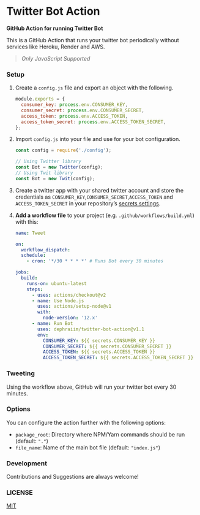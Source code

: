 # Twitter Bot Action

**GitHub Action for running Twitter Bot**

This is a GitHub Action that runs your twitter bot periodically without services like Heroku, Render and AWS.

> _Only JavaScript Supported_

### Setup

1. Create a `config.js` file and export an object with the following.

   ```js
   module.exports = {
     consumer_key: process.env.CONSUMER_KEY,
     consumer_secret: process.env.CONSUMER_SECRET,
     access_token: process.env.ACCESS_TOKEN,
     access_token_secret: process.env.ACCESS_TOKEN_SECRET,
   };
   ```

1. Import `config.js` into your file and use for your bot configuration.

   ```js
   const config = require('./config');

   // Using Twitter library
   const Bot = new Twitter(config);
   // Using Twit library
   const Bot = new Twit(config);
   ```

1. Create a twitter app with your shared twitter account and store the credentials as `CONSUMER_KEY`,`CONSUMER_SECRET`,`ACCESS_TOKEN` and `ACCESS_TOKEN_SECRET` in your repository’s [secrets settings](https://docs.github.com/en/actions/configuring-and-managing-workflows/creating-and-storing-encrypted-secrets#creating-encrypted-secrets-for-a-repository).

1. **Add a workflow file** to your project (e.g. `.github/workflows/build.yml`) with this:

   ```yml
   name: Tweet

   on:
     workflow_dispatch:
     schedule:
       - cron: '*/30 * * * *' # Runs Bot every 30 minutes

   jobs:
     build:
       runs-on: ubuntu-latest
       steps:
         - uses: actions/checkout@v2
         - name: Use Node.js
           uses: actions/setup-node@v1
           with:
             node-version: '12.x'
         - name: Run Bot
           uses: dephraiim/twitter-bot-action@v1.1
           env:
             CONSUMER_KEY: ${{ secrets.CONSUMER_KEY }}
             CONSUMER_SECRET: ${{ secrets.CONSUMER_SECRET }}
             ACCESS_TOKEN: ${{ secrets.ACCESS_TOKEN }}
             ACCESS_TOKEN_SECRET: ${{ secrets.ACCESS_TOKEN_SECRET }}
   ```

### Tweeting

Using the workflow above, GitHub will run your twitter bot every 30 minutes.

### Options

You can configure the action further with the following options:

- `package_root`: Directory where NPM/Yarn commands should be run (default: `"."`)
- `file_name`: Name of the main bot file (default: `"index.js"`)

### Development

Contributions and Suggestions are always welcome!

### LICENSE

[MIT](./license)
